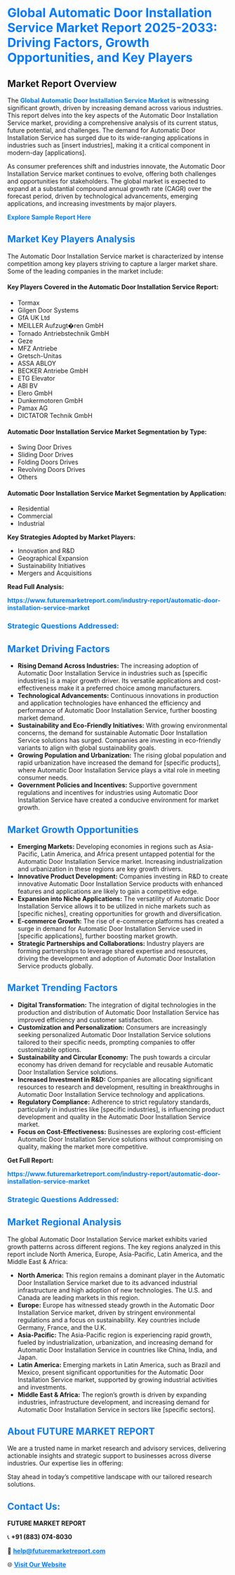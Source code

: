 <h1 style="color: #007BFF;">Global Automatic Door Installation Service Market Report 2025-2033: Driving Factors, Growth Opportunities, and Key Players</h1>

<section id="overview">
<h2>Market Report Overview</h2>
<p>The <a href="https://www.futuremarketreport.com/industry-report/automatic-door-installation-service-market" style="color: #007BFF; text-decoration: none;"><strong>Global Automatic Door Installation Service Market</strong></a> is witnessing significant growth, driven by increasing demand across various industries. This report delves into the key aspects of the Automatic Door Installation Service market, providing a comprehensive analysis of its current status, future potential, and challenges. The demand for Automatic Door Installation Service has surged due to its wide-ranging applications in industries such as [insert industries], making it a critical component in modern-day [applications].</p>
<p>As consumer preferences shift and industries innovate, the Automatic Door Installation Service market continues to evolve, offering both challenges and opportunities for stakeholders. The global market is expected to expand at a substantial compound annual growth rate (CAGR) over the forecast period, driven by technological advancements, emerging applications, and increasing investments by major players.</p>
</section>

<section id="overview">
<p><a href="https://www.futuremarketreport.com/request-sample/reportId=37682" style="color: #007BFF; text-decoration: none;"><strong>Explore Sample Report Here</strong></a></p>
</section>

<section id="key-players">
<h2 style="color: #007BFF;">Market Key Players Analysis</h2>
<p>The Automatic Door Installation Service market is characterized by intense competition among key players striving to capture a larger market share. Some of the leading companies in the market include:</p>
<h4>Key Players Covered in the Automatic Door Installation Service Report:</h4>
<ul><li>Tormax</li><li>Gilgen Door Systems</li><li>GfA UK Ltd</li><li>MEILLER Aufzugt�ren GmbH</li><li>Tornado Antriebstechnik GmbH</li><li>Geze</li><li>MFZ Antriebe</li><li>Gretsch-Unitas</li><li>ASSA ABLOY</li><li>BECKER Antriebe GmbH</li><li>ETG Elevator</li><li>ABI BV</li><li>Elero GmbH</li><li>Dunkermotoren GmbH</li><li>Pamax AG</li><li>DICTATOR Technik GmbH</li></ul>
<h4>Automatic Door Installation Service Market Segmentation by Type:</h4>
<ul><li>Swing Door Drives</li><li>Sliding Door Drives</li><li>Folding Doors Drives</li><li>Revolving Doors Drives</li><li>Others</li></ul>

<h4>Automatic Door Installation Service Market Segmentation by Application:</h4>
<ul><li>Residential</li><li>Commercial</li><li>Industrial</li></ul>
<p><strong>Key Strategies Adopted by Market Players:</strong></p>
<ul>
<li>Innovation and R&D</li>
<li>Geographical Expansion</li>
<li>Sustainability Initiatives</li>
<li>Mergers and Acquisitions</li>
</ul>
</section>

<section>
<p><strong>Read Full Analysis: </strong></p><a href="https://www.futuremarketreport.com/industry-report/automatic-door-installation-service-market" style="color: #007BFF; text-decoration: none;"><strong>https://www.futuremarketreport.com/industry-report/automatic-door-installation-service-market</strong></a>
<h3 style="color: #007BFF;">Strategic Questions Addressed:</h3>
</section>

<section id="driving-factors">
<h2 style="color: #007BFF;">Market Driving Factors</h2>
<ul>
<li><strong>Rising Demand Across Industries:</strong> The increasing adoption of Automatic Door Installation Service in industries such as [specific industries] is a major growth driver. Its versatile applications and cost-effectiveness make it a preferred choice among manufacturers.</li>
<li><strong>Technological Advancements:</strong> Continuous innovations in production and application technologies have enhanced the efficiency and performance of Automatic Door Installation Service, further boosting market demand.</li>
<li><strong>Sustainability and Eco-Friendly Initiatives:</strong> With growing environmental concerns, the demand for sustainable Automatic Door Installation Service solutions has surged. Companies are investing in eco-friendly variants to align with global sustainability goals.</li>
<li><strong>Growing Population and Urbanization:</strong> The rising global population and rapid urbanization have increased the demand for [specific products], where Automatic Door Installation Service plays a vital role in meeting consumer needs.</li>
<li><strong>Government Policies and Incentives:</strong> Supportive government regulations and incentives for industries using Automatic Door Installation Service have created a conducive environment for market growth.</li>
</ul>
</section>

<section id="growth-opportunities">
<h2 style="color: #007BFF;">Market Growth Opportunities</h2>
<ul>
<li><strong>Emerging Markets:</strong> Developing economies in regions such as Asia-Pacific, Latin America, and Africa present untapped potential for the Automatic Door Installation Service market. Increasing industrialization and urbanization in these regions are key growth drivers.</li>
<li><strong>Innovative Product Development:</strong> Companies investing in R&D to create innovative Automatic Door Installation Service products with enhanced features and applications are likely to gain a competitive edge.</li>
<li><strong>Expansion into Niche Applications:</strong> The versatility of Automatic Door Installation Service allows it to be utilized in niche markets such as [specific niches], creating opportunities for growth and diversification.</li>
<li><strong>E-commerce Growth:</strong> The rise of e-commerce platforms has created a surge in demand for Automatic Door Installation Service used in [specific applications], further boosting market growth.</li>
<li><strong>Strategic Partnerships and Collaborations:</strong> Industry players are forming partnerships to leverage shared expertise and resources, driving the development and adoption of Automatic Door Installation Service products globally.</li>
</ul>
</section>

<section id="trending-factors">
<h2 style="color: #007BFF;">Market Trending Factors</h2>
<ul>
<li><strong>Digital Transformation:</strong> The integration of digital technologies in the production and distribution of Automatic Door Installation Service has improved efficiency and customer satisfaction.</li>
<li><strong>Customization and Personalization:</strong> Consumers are increasingly seeking personalized Automatic Door Installation Service solutions tailored to their specific needs, prompting companies to offer customizable options.</li>
<li><strong>Sustainability and Circular Economy:</strong> The push towards a circular economy has driven demand for recyclable and reusable Automatic Door Installation Service solutions.</li>
<li><strong>Increased Investment in R&D:</strong> Companies are allocating significant resources to research and development, resulting in breakthroughs in Automatic Door Installation Service technology and applications.</li>
<li><strong>Regulatory Compliance:</strong> Adherence to strict regulatory standards, particularly in industries like [specific industries], is influencing product development and quality in the Automatic Door Installation Service market.</li>
<li><strong>Focus on Cost-Effectiveness:</strong> Businesses are exploring cost-efficient Automatic Door Installation Service solutions without compromising on quality, making the market more competitive.</li>
</ul>
</section>

<section>
<p><strong>Get Full Report: </strong></p><a href="https://www.futuremarketreport.com/industry-report/automatic-door-installation-service-market" style="color: #007BFF; text-decoration: none;"><strong>https://www.futuremarketreport.com/industry-report/automatic-door-installation-service-market</strong></a>
<h3 style="color: #007BFF;">Strategic Questions Addressed:</h3>
</section>


<section id="regional-analysis">
<h2 style="color: #007BFF;">Market Regional Analysis</h2>
<p>The global Automatic Door Installation Service market exhibits varied growth patterns across different regions. The key regions analyzed in this report include North America, Europe, Asia-Pacific, Latin America, and the Middle East & Africa:</p>
<ul>
<li><strong>North America:</strong> This region remains a dominant player in the Automatic Door Installation Service market due to its advanced industrial infrastructure and high adoption of new technologies. The U.S. and Canada are leading markets in this region.</li>
<li><strong>Europe:</strong> Europe has witnessed steady growth in the Automatic Door Installation Service market, driven by stringent environmental regulations and a focus on sustainability. Key countries include Germany, France, and the U.K.</li>
<li><strong>Asia-Pacific:</strong> The Asia-Pacific region is experiencing rapid growth, fueled by industrialization, urbanization, and increasing demand for Automatic Door Installation Service in countries like China, India, and Japan.</li>
<li><strong>Latin America:</strong> Emerging markets in Latin America, such as Brazil and Mexico, present significant opportunities for the Automatic Door Installation Service market, supported by growing industrial activities and investments.</li>
<li><strong>Middle East & Africa:</strong> The region’s growth is driven by expanding industries, infrastructure development, and increasing demand for Automatic Door Installation Service in sectors like [specific sectors].</li>
</ul>
</section>

<footer>
<h2 style="color: #007BFF;">About FUTURE MARKET REPORT</h2>
<p>We are a trusted name in market research and advisory services, delivering actionable insights and strategic support to businesses across diverse industries. Our expertise lies in offering:</p>

<p>Stay ahead in today’s competitive landscape with our tailored research solutions.</p>

<h2 style="color: #007BFF;">Contact Us:</h2>
<p><strong>FUTURE MARKET REPORT</strong></p>
<p>📞 <strong>+91 (883) 074-8030</strong></p>
<p>📧 <strong><a href="mailto:help@futuremarketreport.com" style="color: #007BFF;">help@futuremarketreport.com</a></strong></p>
<p>🌐 <strong><a href="https://www.futuremarketreport.com/" style="color: #007BFF;">Visit Our Website</a></strong></p>
</footer>